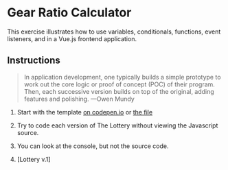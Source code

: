 
# Gear Ratio Calculator

This exercise illustrates how to use variables, conditionals, functions, event listeners, and in a Vue.js frontend application.


<!--
Activity for bike drive train calculation
https://www.youtube.com/watch?v=Jyj-4LtyYWU&t=525s&ab_channel=DirtWireTV
-->


## Instructions

> In application development, one typically builds a simple prototype to work out the core logic or proof of concept (POC) of their program. Then, each successive version builds on top of the original, adding features and polishing. —Owen Mundy

1. Start with the template [on codepen.io](https://codepen.io/owenmundy/pen/ZEoyMGw?editors=1011) or [the file](gear-ratio-calc-v0.html)
1. Try to code each version of The Lottery without viewing the Javascript source.
1. You can look at the console, but not the source code.


1. [Lottery v.1]
